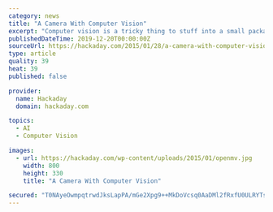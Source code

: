 ```yaml
---
category: news
title: "A Camera With Computer Vision"
excerpt: "Computer vision is a tricky thing to stuff into a small package, but last year’s Hackaday Prize had an especially interesting project make it into the 50 top finalists. The OpenMV is a tiny camera module with a powerful microcontroller that will detect ..."
publishedDateTime: 2019-12-20T00:00:00Z
sourceUrl: https://hackaday.com/2015/01/28/a-camera-with-computer-vision/
type: article
quality: 39
heat: 39
published: false

provider:
  name: Hackaday
  domain: hackaday.com

topics:
  - AI
  - Computer Vision

images:
  - url: https://hackaday.com/wp-content/uploads/2015/01/openmv.jpg
    width: 800
    height: 330
    title: "A Camera With Computer Vision"

secured: "T0NAyeOwmpqtrwdJksLapPA/mGe2Xpg9++MkDoVcsq0AaDMl2fRxfU0ULRYTsoXb4oaaCh/xJAOsOdWMhXyifUw2Oanytwi+qSGpk9OXPT+dfxFnfd5dge/uKyYUM3sh3x427hIQErZlHvvSymj7goaLfQ0v02Wm1m/P/HfV2lMvIIrPawFOHh4AeZANDDqKgkJ/8n2YVShGcrBjjCe909jKLmDFDL8OaHbVtOdQv6Ux567I84JkcUpvKPqvbwLdQFPWYZXBWcpmcMuXNOLe4Q==;TWM9XapAG+jbNRbkNFY1RQ=="
---
```



